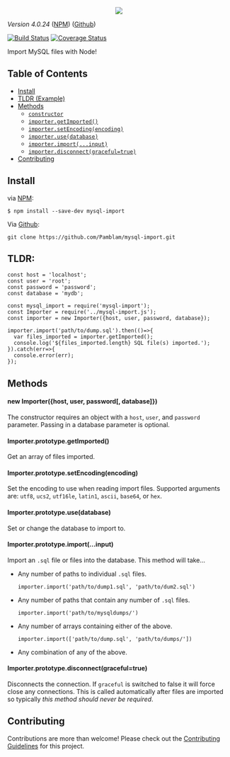 
<p align="center">
	<img src='https://i.imgur.com/AOfuTLA.png'>
</p>

*Version 4.0.24* ([NPM](https://www.npmjs.com/package/mysql-import)) ([Github](https://github.com/Pamblam/mysql-import/))

[![Build Status](https://api.travis-ci.org/Pamblam/mysql-import.svg?branch=master)](https://travis-ci.org/Pamblam/mysql-import/) [![Coverage Status](https://coveralls.io/repos/github/Pamblam/mysql-import/badge.svg?branch=master)](https://coveralls.io/github/Pamblam/mysql-import?branch=master)

Import MySQL files with Node!

## Table of Contents

 - [Install](#install)
 - [TLDR (Example)](#tldr)
 - [Methods](#methods)
   - [`constructor`](#new-importerhost-user-password-database)
   - [`importer.getImported()`](#importerprototypegetimported)
   - [`importer.setEncoding(encoding)`](#importerprototypesetencodingencoding)
   - [`importer.use(database)`](#importerprototypeusedatabase)
   - [`importer.import(...input)`](#importerprototypeimportinput)
   - [`importer.disconnect(graceful=true)`](#importerprototypedisconnectgracefultrue)
 - [Contributing](#contributing)

## Install
via  [NPM](https://www.npmjs.com/package/mysql-import):
```
$ npm install --save-dev mysql-import
```
Via [Github](https://github.com/Pamblam/mysql-import/):
```
git clone https://github.com/Pamblam/mysql-import.git
```

## TLDR:

```
const host = 'localhost';
const user = 'root';
const password = 'password';
const database = 'mydb';

const mysql_import = require('mysql-import');
const Importer = require('../mysql-import.js');
const importer = new Importer({host, user, password, database});

importer.import('path/to/dump.sql').then(()=>{
  var files_imported = importer.getImported();
  console.log('${files_imported.length} SQL file(s) imported.');
}).catch(err=>{
  console.error(err);
});
```
## Methods

#### new Importer({host, user, password[, database]})

The constructor requires an object with a `host`, `user`, and `password` parameter. Passing in a database parameter is optional.

#### Importer.prototype.getImported()

Get an array of files imported.

#### Importer.prototype.setEncoding(encoding)

Set the encoding to use when reading import files. Supported arguments are: `utf8`, `ucs2`, `utf16le`, `latin1`, `ascii`, `base64`, or `hex`.

#### Importer.prototype.use(database)

Set or change the database to import to.

#### Importer.prototype.import(...input)

Import an `.sql` file or files into the database. This method will take...

 - Any number of paths to individual `.sql` files.
   ```
   importer.import('path/to/dump1.sql', 'path/to/dum2.sql')
   ```
 - Any number of paths that contain any number of `.sql` files.
   ```
   importer.import('path/to/mysqldumps/')
   ```
 - Any number of arrays containing either of the above.
   ```
   importer.import(['path/to/dump.sql', 'path/to/dumps/'])
   ```
 - Any combination of any of the above.

#### Importer.prototype.disconnect(graceful=true)

Disconnects the connection. If `graceful` is switched to false it will force close any connections. This is called automatically after files are imported so typically *this method should never be required*.

## Contributing

Contributions are more than welcome! Please check out the [Contributing Guidelines](https://github.com/Pamblam/mysql-import/blob/master/CONTRIBUTING.md) for this project. 
